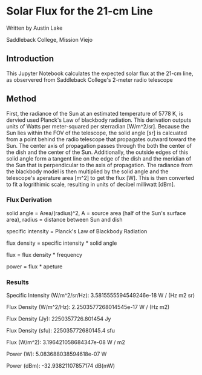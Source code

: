 # Solar Flux for the 21-cm Line
Written by Austin Lake

Saddleback College, Mission Viejo

## Introduction
This Jupyter Notebook calculates the expected solar flux at the 21-cm line, as observered from Saddleback College's 2-meter radio telescope

## Method
First, the radiance of the Sun at an estimated temperature of 5778 K, is dervied used Planck's Law of blackbody radiation. This derivation outputs units of Watts per meter-squared per sterradian [W/m^2/sr]. Because the Sun lies within the FOV of the telescope, the solid angle [sr] is calcuated from a point behind the radio telescope that propagates outward toward the Sun. The center axis of propagation passes through the both the center of the dish and the center of the Sun. Additionally, the outside edges of this solid angle form a tangent line on the edge of the dish and the meridian of the Sun that is perpendicular to the axis of propagation. The radiance from the blackbody model is then multiplied by the solid angle and the telescope's aperature area [m^2] to get the flux [W]. This is then converted to fit a logrithimic scale, resulting in units of decibel milliwatt [dBm].

### Flux Derivation

solid angle = Area/(radius)^2, A = source area (half of the Sun's surface area), radius = distance between Sun and dish

specific intensity = Planck's Law of Blackbody Radiation

flux density = specific intensity * solid angle

flux = flux density * frequency

power = flux * apeture

### Results

Specific Intensity (W/m^2/sr/Hz):	3.5815555594549246e-18 W / (Hz m2 sr)

Flux Density (W/m^2/Hz):		2.2503577268014545e-17 W / (Hz m2)

Flux Density (Jy):			2250357726.801454 Jy

Flux Density (sfu):			225035772680145.4 sfu

Flux (W/m^2):				3.196421058684347e-08 W / m2

Power (W):				5.083688038594618e-07 W

Power (dBm):				-32.93821107857174 dB(mW)

